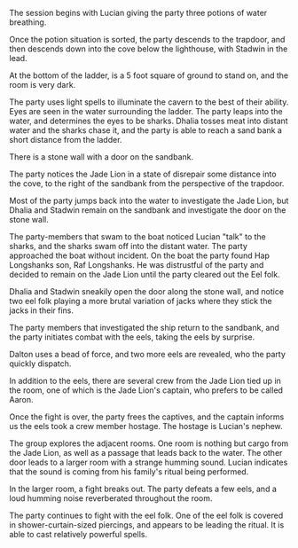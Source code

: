 <!-- TITLE: 2018-11-16 -->
<!-- SUBTITLE: The session of 2018-11-16 Earth, 3789-08-?? Ulpha -->

The session begins with Lucian giving the party three potions of water breathing.

Once the potion situation is sorted, the party descends to the trapdoor, and then descends down into the cove below the lighthouse, with Stadwin in the lead.

At the bottom of the ladder, is a 5 foot square of ground to stand on, and the room is very dark.

The party uses light spells to illuminate the cavern to the best of their ability. Eyes are seen in the water surrounding the ladder. The party leaps into the water, and determines the eyes to be sharks. Dhalia tosses meat into distant water and the sharks chase it, and the party is able to reach a sand bank a short distance from the ladder.

There is a stone wall with a door on the sandbank.

The party notices the Jade Lion in a state of disrepair some distance into the cove, to the right of the sandbank from the perspective of the trapdoor.

Most of the party jumps back into the water to investigate the Jade Lion, but Dhalia and Stadwin remain on the sandbank and investigate the door on the stone wall.

The party-members that swam to the boat noticed Lucian "talk" to the sharks, and the sharks swam off into the distant water. The party approached the boat without incident. On the boat the party found Hap Longshanks son, Raf Longshanks. He was distrustful of the party and decided to remain on the Jade Lion until the party cleared out the Eel folk.

Dhalia and Stadwin sneakily open the door along the stone wall, and notice two eel folk playing a more brutal variation of jacks where they stick the jacks in their fins.

The party members that investigated the ship return to the sandbank, and the party initiates combat with the eels, taking the eels by surprise.

Dalton uses a bead of force, and two more eels are revealed, who the party quickly dispatch.

In addition to the eels, there are several crew from the Jade Lion tied up in the room, one of which is the Jade Lion's captain, who prefers to be called Aaron.

Once the fight is over, the party frees the captives, and the captain informs us the eels took a crew member hostage. The hostage is Lucian's nephew.

The group explores the adjacent rooms. One room is nothing but cargo from the Jade Lion, as well as a passage that leads back to the water. The other door leads to a larger room with a strange humming sound. Lucian indicates that the sound is coming from his family's ritual being performed.

In the larger room, a fight breaks out. The party defeats a few eels, and a loud humming noise reverberated throughout the room.

The party continues to fight with the eel folk. One of the eel folk is covered in shower-curtain-sized piercings, and appears to be leading the ritual. It is able to cast relatively powerful spells.

